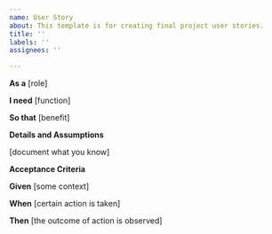 ```yaml
---
name: User Story
about: This template is for creating final project user stories.
title: ''
labels: ''
assignees: ''

---
```


**As a** [role]

**I need** [function]

**So that** [benefit]



**Details and Assumptions**

[document what you know]

**Acceptance Criteria**

**Given** [some context]

**When** [certain action is taken]

**Then** [the outcome of action is observed]
